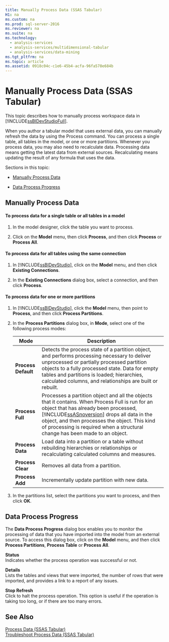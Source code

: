 ```yaml
---
title: Manually Process Data (SSAS Tabular)
H1: na
ms.custom: na
ms.prod: sql-server-2016
ms.reviewer: na
ms.suite: na
ms.technology: 
  - analysis-services
  - analysis-services/multidimensional-tabular
  - analysis-services/data-mining
ms.tgt_pltfrm: na
ms.topic: article
ms.assetid: 0918c04c-c1e6-45b4-acfa-96fa578e684b
---
```

# Manually Process Data (SSAS Tabular)
  This topic describes how to manually process workspace data in [!INCLUDE[ssBIDevStudioFull](../../Token/Other/ssBIDevStudioFull_md.md)].  
  
 When you author a tabular model that uses external data, you can manually refresh the data by using the Process command. You can process a single table, all tables in the model, or one or more partitions. Whenever you process data, you may also need to recalculate data.  Processing data means getting the latest data from external sources. Recalculating means updating the result of any formula that uses the data.  
  
 Sections in this topic:  
  
-   [Manually Process Data](#bkmk_mahually_process)  
  
-   [Data Process Progress](#bkmk_data_process_progress)  
  
##  <a name="bkmk_mahually_process"></a> Manually Process Data  
  
#### To process data for a single table or all tables in a model  
  
1.  In the model designer, click the table you want to process.  
  
2.  Click on the **Model** menu, then click **Process**, and then click **Process** or **Process All**.  
  
#### To process data for all tables using the same connection  
  
1.  In [!INCLUDE[ssBIDevStudio](../../Token/Other/ssBIDevStudio_md.md)], click on the **Model** menu, and then click **Existing Connections**.  
  
2.  In the **Existing Connections** dialog box, select a connection, and then click **Process**.  
  
#### To process data for one or more partitions  
  
1.  In [!INCLUDE[ssBIDevStudio](../../Token/Other/ssBIDevStudio_md.md)], click the **Model** menu, then point to **Process**, and then click **Process Partitions**.  
  
2.  In the **Process Partitions** dialog box, in **Mode**, select one of the following process modes:  
  
    |Mode|Description|  
    |----------|-----------------|  
    |**Process Default**|Detects the process state of a partition object, and performs processing necessary to deliver unprocessed or partially processed partition objects to a fully processed state. Data for empty tables and partitions is loaded; hierarchies, calculated columns, and relationships are built or rebuilt.|  
    |**Process Full**|Processes a partition object and all the objects that it contains. When Process Full is run for an object that has already been processed, [!INCLUDE[ssASnoversion](../../Token/Other/ssASnoversion_md.md)] drops all data in the object, and then processes the object. This kind of processing is required when a structural change has been made to an object.|  
    |**Process Data**|Load data into a partition or a table without rebuilding hierarchies or relationships or recalculating calculated columns and measures.|  
    |**Process Clear**|Removes all data from a partition.|  
    |**Process Add**|Incrementally update partition with new data.|  
  
3.  In the partitions list, select the partitions you want to process, and then click **OK**.  
  
##  <a name="bkmk_data_process_progress"></a> Data Process Progress  
 The **Data Process Progress** dialog box enables you to monitor the processing of data that you have imported into the model from an external source. To access this dialog box, click on the **Model** menu, and then click **Process Partitions**, **Process Table** or **Process All**.  
  
 **Status**  
 Indicates whether the process operation was successful or not.  
  
 **Details**  
 Lists the tables and views that were imported, the number of rows that were imported, and provides a link to a report of any issues.  
  
 **Stop Refresh**  
 Click to halt the process operation. This option is useful if the operation is taking too long, or if there are too many errors.  
  
## See Also  
 [Process Data &#40;SSAS Tabular&#41;](../../Topics/TopicNameNotContainA/Process-Data--SSAS-Tabular-.md)   
 [Troubleshoot Process Data &#40;SSAS Tabular&#41;](../../Topics/TopicNameNotContainA/Troubleshoot-Process-Data--SSAS-Tabular-.md)  
  
  